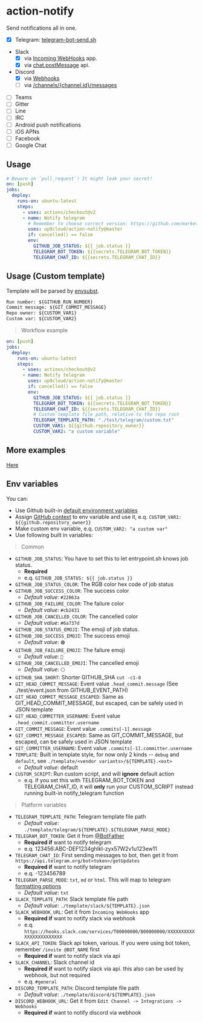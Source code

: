 # action-notify

Send notifications all in one.

- [x] Telegram: [telegram-bot-send.sh](https://github.com/up9cloud/telegram-bot-send.sh)
- Slack
  - [x] via [Incoming WebHooks](https://api.slack.com/messaging/webhooks) app.
  - [x] via [chat.postMessage](https://api.slack.com/methods/chat.postMessage) api.
- Discord
  - [x] via [Webhooks](https://discord.com/developers/docs/resources/webhook#execute-webhook)
  - [ ] via [/channels/{channel.id}/messages](https://discord.com/developers/docs/resources/channel#create-message)
- [ ] Teams
- [ ] Gitter
- [ ] Line
- [ ] IRC
- [ ] Android push notifications
- [ ] iOS APNs
- [ ] Facebook
- [ ] Google Chat

## Usage

```yml
# Beware on `pull_request`! It might leak your secret!
on: [push]
jobs:
  deploy:
    runs-on: ubuntu-latest
    steps:
      - uses: actions/checkout@v2
      - name: Notify telegram
        # Remember to choose correct version: https://github.com/marketplace/actions/action-notify
        uses: up9cloud/action-notify@master
        if: cancelled() == false
        env:
          GITHUB_JOB_STATUS: ${{ job.status }}
          TELEGRAM_BOT_TOKEN: ${{secrets.TELEGRAM_BOT_TOKEN}}
          TELEGRAM_CHAT_ID: ${{secrets.TELEGRAM_CHAT_ID}}
```

## Usage (Custom template)

Template will be parsed by [envsubst](https://www.gnu.org/software/gettext/manual/html_node/envsubst-Invocation.html).

```txt
Run number: ${GITHUB_RUN_NUMBER}
Commit message: ${GIT_COMMIT_MESSAGE}
Repo owner: ${CUSTOM_VAR1}
Custom var: ${CUSTOM_VAR2}
```

> Workflow example

```yml
on: [push]
jobs:
  deploy:
    runs-on: ubuntu-latest
    steps:
      - uses: actions/checkout@v2
      - name: Notify telegram
        uses: up9cloud/action-notify@master
        if: cancelled() == false
        env:
          GITHUB_JOB_STATUS: ${{ job.status }}
          TELEGRAM_BOT_TOKEN: ${{secrets.TELEGRAM_BOT_TOKEN}}
          TELEGRAM_CHAT_ID: ${{secrets.TELEGRAM_CHAT_ID}}
          # Custom template file path, relative to the repo root
          TELEGRAM_TEMPLATE_PATH: "./test/telegram/custom.txt"
          CUSTOM_VAR1: ${{github.repository_owner}}
          CUSTOM_VAR2: "a custom variable"
```

## More examples

[Here](https://github.com/up9cloud/action-notify/blob/master/.github/workflows/main.yml)

## Env variables

You can:

- Use Github built-in [default environment variables](https://docs.github.com/en/actions/configuring-and-managing-workflows/using-environment-variables#default-environment-variables)
- Assign [GitHub context](https://docs.github.com/en/actions/reference/context-and-expression-syntax-for-github-actions#contexts) to env variable and use it, e.q. `CUSTOM_VAR1: ${{github.repository_owner}}`
- Make custom env variable, e.q. `CUSTOM_VAR2: "a custom var"`
- Use following built in variables:

> Common

- `GITHUB_JOB_STATUS`: You have to set this to let entrypoint.sh knows job status.
  - **Required**
  - e.q. `GITHUB_JOB_STATUS: ${{ job.status }}`
- `GITHUB_JOB_STATUS_COLOR`: The RGB color hex code of job status
- `GITHUB_JOB_SUCCESS_COLOR`: The success color
  - *Default value*: `#22863a`
- `GITHUB_JOB_FAILURE_COLOR`: The failure color
  - *Default value*: `#cb2431`
- `GITHUB_JOB_CANCELLED_COLOR`: The cancelled color
  - *Default value*: `#6a737d`
- `GITHUB_JOB_STATUS_EMOJI`: The emoji of job status.
- `GITHUB_JOB_SUCCESS_EMOJI`: The success emoji
  - *Default value*: `🟢`
- `GITHUB_JOB_FAILURE_EMOJI`: The failure emoji
  - *Default value*: `🔴`
- `GITHUB_JOB_CANCELLED_EMOJI`: The cancelled emoji
  - *Default value*: `⚪️`
- `GITHUB_SHA_SHORT`: Shorter GITHUB_SHA `cut -c1-8`
- `GIT_HEAD_COMMIT_MESSAGE`: Event value `.head_commit.message` (See ./test/event.json from GITHUB_EVENT_PATH)
- `GIT_HEAD_COMMIT_MESSAGE_ESCAPED`: Same as GIT_HEAD_COMMIT_MESSAGE, but escaped, can be safely used in JSON template
- `GIT_HEAD_COMMITTER_USERNAME`: Event value `.head_commit.committer.username`
- `GIT_COMMIT_MESSAGE`: Event value `.commits[-1].message`
- `GIT_COMMIT_MESSAGE_ESCAPED`: Same as GIT_COMMIT_MESSAGE, but escaped, can be safely used in JSON template
- `GIT_COMMITTER_USERNAME`: Event value `.commits[-1].committer.username`
- `TEMPLATE`: Built in template style, for now only 2 kinds -- `debug` and `default`, see `./template/<vendor variants>/${TEMPLATE}.<ext>`
  - *Default value*: default
- `CUSTOM_SCRIPT`: Run custom script, and will **ignore** default action
  - e.q. if you set this with TELEGRAM_BOT_TOKEN and TELEGRAM_CHAT_ID, it will **only** run your CUSTOM_SCRIPT instead running built-in notify_telegram function

> Platform variables

- `TELEGRAM_TEMPLATE_PATH`: Telegram template file path
  - *Default value*: `./template/telegram/${TEMPLATE}.${TELEGRAM_PARSE_MODE}`
- `TELEGRAM_BOT_TOKEN`: Get it from [@BotFather](https://telegram.me/BotFather)
  - **Required if** want to notify telegram
  - e.q. 123456:ABC-DEF1234ghIkl-zyx57W2v1u123ew11
- `TELEGRAM_CHAT_ID`: First sending messages to bot, then get it from `https://api.telegram.org/bot<token>/getUpdates`
  - **Required if** want to notify telegram
  - e.q. -123456789
- `TELEGRAM_PARSE_MODE`: `txt`, `md` or `html`. This will map to telegram [formatting options](https://core.telegram.org/bots/api#formatting-options)
  - *Default value*: `txt`
- `SLACK_TEMPLATE_PATH`: Slack template file path
  - *Default value*: `./template/slack/${TEMPLATE}.json`
- `SLACK_WEBHOOK_URL`: Get it from `Incoming WebHooks` app
  - **Required if** want to notify slack via webhook
  - e.q. `https://hooks.slack.com/services/T00000000/B00000000/XXXXXXXXXXXXXXXXXXXXXXXX`
- `SLACK_API_TOKEN`: Slack api token, various. If you were using bot token, remember `/invite @BOT_NAME` first
  - **Required if** want to notify slack via api
- `SLACK_CHANNEL`: Slack channel id
  - **Required if** want to notify slack via api. this also can be used by webhook, but not required
  - e.q. `#general`
- `DISCORD_TEMPLATE_PATH`: Discord template file path
  - *Default value*: `./template/discord/${TEMPLATE}.json`
- `DISCORD_WEBHOOK_URL`: Get it from `Edit Channel -> Integrations -> Webhooks`
  - **Required if** want to notify discord via webhook
